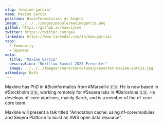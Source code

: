 ```yaml
---
slug: /maxime-garcia/
name: Maxime Garcia
position: Bioinformatician at Seqera
image: ../../../images/people/maximegarcia.png
github: https://github.io/maxulysse
twitter: https://twitter.com/gau
linkedin: https://www.linkedin.com/in/maxugarcia/
tags:
  - Community
  - Speaker
meta:
  title: "Maxime Garcia"
  description: "Nextflow Summit 2023 Presenter"
  image: ../../../images/share/barcelona/presenter-maxime-garcia.jpg
attending: Both
---
```


Maxime has PhD in #Bioinformatics from #Marseille 🇫🇷. He is now based in #Stockholm 🇸🇪, working remotely for #Seqera labs in #Barcelona 🇪🇸. He develops nf-core pipelines, mainly Sarek, and is a member of the nf-core core team.

Maxime will present a talk titled "Annotation cache: using nf-core/modules and Seqera Platform to build an AWS open data resource".
